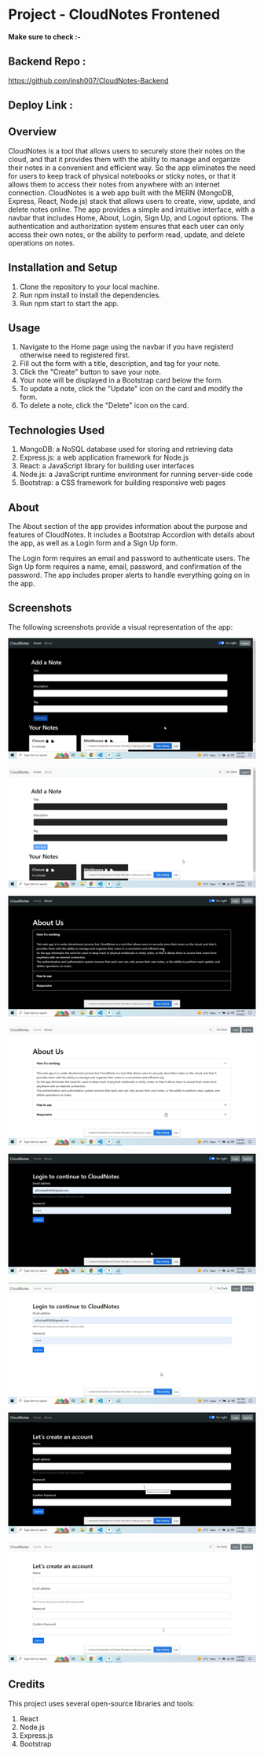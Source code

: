# Project - CloudNotes Frontened

#### Make sure to check :-
## Backend Repo :  
https://github.com/insh007/CloudNotes-Backend

## Deploy Link :

## Overview
CloudNotes is a tool that allows users to securely store their notes on the cloud, and that it provides them with the ability to manage and organize their notes in a convenient and efficient way.
So the app eliminates the need for users to keep track of physical notebooks or sticky notes, or that it allows them to access their notes from anywhere with an internet connection.
CloudNotes is a web app built with the MERN (MongoDB, Express, React, Node.js) stack that allows users to create, view, update, and delete notes online. The app provides a simple and intuitive interface, with a navbar that includes Home, About, Login, Sign Up, and Logout options.
The authentication and authorization system ensures that each user can only access their own notes, or the ability to perform read, update, and delete operations on notes.

## Installation and Setup
1. Clone the repository to your local machine.
2. Run npm install to install the dependencies.
3. Run npm start to start the app.

## Usage
1. Navigate to the Home page using the navbar if you have registerd otherwise need to registered first.
2. Fill out the form with a title, description, and tag for your note.
3. Click the "Create" button to save your note.
4. Your note will be displayed in a Bootstrap card below the form.
5. To update a note, click the "Update" icon on the card and modify the form.
6. To delete a note, click the "Delete" icon on the card.

## Technologies Used
1. MongoDB: a NoSQL database used for storing and retrieving data
2. Express.js: a web application framework for Node.js
3. React: a JavaScript library for building user interfaces
4. Node.js: a JavaScript runtime environment for running server-side code
5. Bootstrap: a CSS framework for building responsive web pages

## About
The About section of the app provides information about the purpose and features of CloudNotes. It includes a Bootstrap Accordion with details about the app, as well as a Login form and a Sign Up form.

The Login form requires an email and password to authenticate users. The Sign Up form requires a name, email, password, and confirmation of the password. The app includes proper alerts to handle everything going on in the app.

## Screenshots
The following screenshots provide a visual representation of the app:


![CloudNotes Home Page Dark](./screenshots/homedarkmode.png "Home Page Dark Mode")



![CloudNotes Home Page Light](./screenshots/homelightmode.png "Home Page Light Mode")



![CloudNotes About Page Dark](./screenshots/aboutdarkmode.png "About Page Dark Mode")



![CloudNotes About Page Light](./screenshots/aboutlightmode.png "About Page Light Mode")



![CloudNotes Login Page Dark](./screenshots/logindarkmode.png "Login Page Dark Mode")



![CloudNotes Login Page Light](./screenshots/loginlightmode.png "Login Page Light Mode")



![CloudNotes SignUp Page Dark](./screenshots/signupdarkmode.png "SignUp Page Dark Mode")



![CloudNotes SignUp Page Light](./screenshots/signuplightmode.png "SignUp Page Light Mode")


## Credits
This project uses several open-source libraries and tools:

1. React
2. Node.js
3. Express.js
4. Bootstrap
